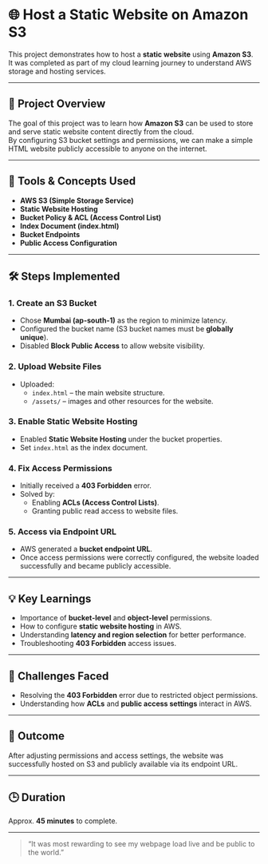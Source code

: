 # 🌐 Host a Static Website on Amazon S3

This project demonstrates how to host a **static website** using **Amazon S3**.  
It was completed as part of my cloud learning journey to understand AWS storage and hosting services.

---

## 🚀 Project Overview
The goal of this project was to learn how **Amazon S3** can be used to store and serve static website content directly from the cloud.  
By configuring S3 bucket settings and permissions, we can make a simple HTML website publicly accessible to anyone on the internet.

---

## 🧰 Tools & Concepts Used
- **AWS S3 (Simple Storage Service)**
- **Static Website Hosting**
- **Bucket Policy & ACL (Access Control List)**
- **Index Document (index.html)**
- **Bucket Endpoints**
- **Public Access Configuration**

---

## 🛠️ Steps Implemented

### 1. **Create an S3 Bucket**
- Chose **Mumbai (ap-south-1)** as the region to minimize latency.
- Configured the bucket name (S3 bucket names must be **globally unique**).
- Disabled **Block Public Access** to allow website visibility.

### 2. **Upload Website Files**
- Uploaded:
  - `index.html` – the main website structure.
  - `/assets/` – images and other resources for the website.

### 3. **Enable Static Website Hosting**
- Enabled **Static Website Hosting** under the bucket properties.
- Set `index.html` as the index document.

### 4. **Fix Access Permissions**
- Initially received a **403 Forbidden** error.
- Solved by:
  - Enabling **ACLs (Access Control Lists)**.
  - Granting public read access to website files.

### 5. **Access via Endpoint URL**
- AWS generated a **bucket endpoint URL**.
- Once access permissions were correctly configured, the website loaded successfully and became publicly accessible.

---

## 💡 Key Learnings
- Importance of **bucket-level** and **object-level** permissions.
- How to configure **static website hosting** in AWS.
- Understanding **latency and region selection** for better performance.
- Troubleshooting **403 Forbidden** access issues.

---

## 🧩 Challenges Faced
- Resolving the **403 Forbidden** error due to restricted object permissions.
- Understanding how **ACLs** and **public access settings** interact in AWS.

---

## 🎉 Outcome
After adjusting permissions and access settings, the website was successfully hosted on S3 and publicly available via its endpoint URL.

---

## 🕒 Duration
Approx. **45 minutes** to complete.

---

> “It was most rewarding to see my webpage load live and be public to the world.”
